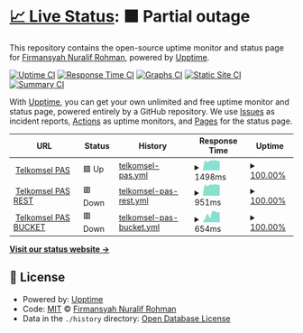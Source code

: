 # [📈 Live Status](https://mendoanjoe.github.io/watcher): <!--live status--> **🟧 Partial outage**

This repository contains the open-source uptime monitor and status page for [Firmansyah Nuralif Rohman](https://mendoanjoe.github.io/watcher), powered by [Upptime](https://github.com/upptime/upptime).

[![Uptime CI](https://github.com/mendoanjoe/watcher/workflows/Uptime%20CI/badge.svg)](https://github.com/mendoanjoe/watcher/actions?query=workflow%3A%22Uptime+CI%22)
[![Response Time CI](https://github.com/mendoanjoe/watcher/workflows/Response%20Time%20CI/badge.svg)](https://github.com/mendoanjoe/watcher/actions?query=workflow%3A%22Response+Time+CI%22)
[![Graphs CI](https://github.com/mendoanjoe/watcher/workflows/Graphs%20CI/badge.svg)](https://github.com/mendoanjoe/watcher/actions?query=workflow%3A%22Graphs+CI%22)
[![Static Site CI](https://github.com/mendoanjoe/watcher/workflows/Static%20Site%20CI/badge.svg)](https://github.com/mendoanjoe/watcher/actions?query=workflow%3A%22Static+Site+CI%22)
[![Summary CI](https://github.com/mendoanjoe/watcher/workflows/Summary%20CI/badge.svg)](https://github.com/mendoanjoe/watcher/actions?query=workflow%3A%22Summary+CI%22)

With [Upptime](https://upptime.js.org), you can get your own unlimited and free uptime monitor and status page, powered entirely by a GitHub repository. We use [Issues](https://github.com/mendoanjoe/watcher/issues) as incident reports, [Actions](https://github.com/mendoanjoe/watcher/actions) as uptime monitors, and [Pages](https://mendoanjoe.github.io/watcher) for the status page.

<!--start: status pages-->
<!-- This summary is generated by Upptime (https://github.com/upptime/upptime) -->
<!-- Do not edit this manually, your changes will be overwritten -->
<!-- prettier-ignore -->
| URL | Status | History | Response Time | Uptime |
| --- | ------ | ------- | ------------- | ------ |
| <img alt="" src="https://icons.duckduckgo.com/ip3/pastiadasolusi.com.ico" height="13"> [Telkomsel PAS](https://pastiadasolusi.com) | 🟩 Up | [telkomsel-pas.yml](https://github.com/mendoanjoe/watcher/commits/HEAD/history/telkomsel-pas.yml) | <details><summary><img alt="Response time graph" src="./graphs/telkomsel-pas/response-time-week.png" height="20"> 1498ms</summary><br><a href="https://mendoanjoe.github.io/watcher/history/telkomsel-pas"><img alt="Response time 1723" src="https://img.shields.io/endpoint?url=https%3A%2F%2Fraw.githubusercontent.com%2Fmendoanjoe%2Fwatcher%2FHEAD%2Fapi%2Ftelkomsel-pas%2Fresponse-time.json"></a><br><a href="https://mendoanjoe.github.io/watcher/history/telkomsel-pas"><img alt="24-hour response time 1491" src="https://img.shields.io/endpoint?url=https%3A%2F%2Fraw.githubusercontent.com%2Fmendoanjoe%2Fwatcher%2FHEAD%2Fapi%2Ftelkomsel-pas%2Fresponse-time-day.json"></a><br><a href="https://mendoanjoe.github.io/watcher/history/telkomsel-pas"><img alt="7-day response time 1498" src="https://img.shields.io/endpoint?url=https%3A%2F%2Fraw.githubusercontent.com%2Fmendoanjoe%2Fwatcher%2FHEAD%2Fapi%2Ftelkomsel-pas%2Fresponse-time-week.json"></a><br><a href="https://mendoanjoe.github.io/watcher/history/telkomsel-pas"><img alt="30-day response time 1380" src="https://img.shields.io/endpoint?url=https%3A%2F%2Fraw.githubusercontent.com%2Fmendoanjoe%2Fwatcher%2FHEAD%2Fapi%2Ftelkomsel-pas%2Fresponse-time-month.json"></a><br><a href="https://mendoanjoe.github.io/watcher/history/telkomsel-pas"><img alt="1-year response time 1723" src="https://img.shields.io/endpoint?url=https%3A%2F%2Fraw.githubusercontent.com%2Fmendoanjoe%2Fwatcher%2FHEAD%2Fapi%2Ftelkomsel-pas%2Fresponse-time-year.json"></a></details> | <details><summary><a href="https://mendoanjoe.github.io/watcher/history/telkomsel-pas">100.00%</a></summary><a href="https://mendoanjoe.github.io/watcher/history/telkomsel-pas"><img alt="All-time uptime 99.39%" src="https://img.shields.io/endpoint?url=https%3A%2F%2Fraw.githubusercontent.com%2Fmendoanjoe%2Fwatcher%2FHEAD%2Fapi%2Ftelkomsel-pas%2Fuptime.json"></a><br><a href="https://mendoanjoe.github.io/watcher/history/telkomsel-pas"><img alt="24-hour uptime 100.00%" src="https://img.shields.io/endpoint?url=https%3A%2F%2Fraw.githubusercontent.com%2Fmendoanjoe%2Fwatcher%2FHEAD%2Fapi%2Ftelkomsel-pas%2Fuptime-day.json"></a><br><a href="https://mendoanjoe.github.io/watcher/history/telkomsel-pas"><img alt="7-day uptime 100.00%" src="https://img.shields.io/endpoint?url=https%3A%2F%2Fraw.githubusercontent.com%2Fmendoanjoe%2Fwatcher%2FHEAD%2Fapi%2Ftelkomsel-pas%2Fuptime-week.json"></a><br><a href="https://mendoanjoe.github.io/watcher/history/telkomsel-pas"><img alt="30-day uptime 99.96%" src="https://img.shields.io/endpoint?url=https%3A%2F%2Fraw.githubusercontent.com%2Fmendoanjoe%2Fwatcher%2FHEAD%2Fapi%2Ftelkomsel-pas%2Fuptime-month.json"></a><br><a href="https://mendoanjoe.github.io/watcher/history/telkomsel-pas"><img alt="1-year uptime 99.39%" src="https://img.shields.io/endpoint?url=https%3A%2F%2Fraw.githubusercontent.com%2Fmendoanjoe%2Fwatcher%2FHEAD%2Fapi%2Ftelkomsel-pas%2Fuptime-year.json"></a></details>
| <img alt="" src="https://icons.duckduckgo.com/ip3/api.pastiadasolusi.com.ico" height="13"> [Telkomsel PAS REST](https://api.pastiadasolusi.com) | 🟥 Down | [telkomsel-pas-rest.yml](https://github.com/mendoanjoe/watcher/commits/HEAD/history/telkomsel-pas-rest.yml) | <details><summary><img alt="Response time graph" src="./graphs/telkomsel-pas-rest/response-time-week.png" height="20"> 951ms</summary><br><a href="https://mendoanjoe.github.io/watcher/history/telkomsel-pas-rest"><img alt="Response time 919" src="https://img.shields.io/endpoint?url=https%3A%2F%2Fraw.githubusercontent.com%2Fmendoanjoe%2Fwatcher%2FHEAD%2Fapi%2Ftelkomsel-pas-rest%2Fresponse-time.json"></a><br><a href="https://mendoanjoe.github.io/watcher/history/telkomsel-pas-rest"><img alt="24-hour response time 958" src="https://img.shields.io/endpoint?url=https%3A%2F%2Fraw.githubusercontent.com%2Fmendoanjoe%2Fwatcher%2FHEAD%2Fapi%2Ftelkomsel-pas-rest%2Fresponse-time-day.json"></a><br><a href="https://mendoanjoe.github.io/watcher/history/telkomsel-pas-rest"><img alt="7-day response time 951" src="https://img.shields.io/endpoint?url=https%3A%2F%2Fraw.githubusercontent.com%2Fmendoanjoe%2Fwatcher%2FHEAD%2Fapi%2Ftelkomsel-pas-rest%2Fresponse-time-week.json"></a><br><a href="https://mendoanjoe.github.io/watcher/history/telkomsel-pas-rest"><img alt="30-day response time 889" src="https://img.shields.io/endpoint?url=https%3A%2F%2Fraw.githubusercontent.com%2Fmendoanjoe%2Fwatcher%2FHEAD%2Fapi%2Ftelkomsel-pas-rest%2Fresponse-time-month.json"></a><br><a href="https://mendoanjoe.github.io/watcher/history/telkomsel-pas-rest"><img alt="1-year response time 919" src="https://img.shields.io/endpoint?url=https%3A%2F%2Fraw.githubusercontent.com%2Fmendoanjoe%2Fwatcher%2FHEAD%2Fapi%2Ftelkomsel-pas-rest%2Fresponse-time-year.json"></a></details> | <details><summary><a href="https://mendoanjoe.github.io/watcher/history/telkomsel-pas-rest">100.00%</a></summary><a href="https://mendoanjoe.github.io/watcher/history/telkomsel-pas-rest"><img alt="All-time uptime 99.00%" src="https://img.shields.io/endpoint?url=https%3A%2F%2Fraw.githubusercontent.com%2Fmendoanjoe%2Fwatcher%2FHEAD%2Fapi%2Ftelkomsel-pas-rest%2Fuptime.json"></a><br><a href="https://mendoanjoe.github.io/watcher/history/telkomsel-pas-rest"><img alt="24-hour uptime 100.00%" src="https://img.shields.io/endpoint?url=https%3A%2F%2Fraw.githubusercontent.com%2Fmendoanjoe%2Fwatcher%2FHEAD%2Fapi%2Ftelkomsel-pas-rest%2Fuptime-day.json"></a><br><a href="https://mendoanjoe.github.io/watcher/history/telkomsel-pas-rest"><img alt="7-day uptime 100.00%" src="https://img.shields.io/endpoint?url=https%3A%2F%2Fraw.githubusercontent.com%2Fmendoanjoe%2Fwatcher%2FHEAD%2Fapi%2Ftelkomsel-pas-rest%2Fuptime-week.json"></a><br><a href="https://mendoanjoe.github.io/watcher/history/telkomsel-pas-rest"><img alt="30-day uptime 100.00%" src="https://img.shields.io/endpoint?url=https%3A%2F%2Fraw.githubusercontent.com%2Fmendoanjoe%2Fwatcher%2FHEAD%2Fapi%2Ftelkomsel-pas-rest%2Fuptime-month.json"></a><br><a href="https://mendoanjoe.github.io/watcher/history/telkomsel-pas-rest"><img alt="1-year uptime 99.00%" src="https://img.shields.io/endpoint?url=https%3A%2F%2Fraw.githubusercontent.com%2Fmendoanjoe%2Fwatcher%2FHEAD%2Fapi%2Ftelkomsel-pas-rest%2Fuptime-year.json"></a></details>
| <img alt="" src="https://icons.duckduckgo.com/ip3/bucket.pastiadasolusi.com.ico" height="13"> [Telkomsel PAS BUCKET](https://bucket.pastiadasolusi.com) | 🟥 Down | [telkomsel-pas-bucket.yml](https://github.com/mendoanjoe/watcher/commits/HEAD/history/telkomsel-pas-bucket.yml) | <details><summary><img alt="Response time graph" src="./graphs/telkomsel-pas-bucket/response-time-week.png" height="20"> 654ms</summary><br><a href="https://mendoanjoe.github.io/watcher/history/telkomsel-pas-bucket"><img alt="Response time 607" src="https://img.shields.io/endpoint?url=https%3A%2F%2Fraw.githubusercontent.com%2Fmendoanjoe%2Fwatcher%2FHEAD%2Fapi%2Ftelkomsel-pas-bucket%2Fresponse-time.json"></a><br><a href="https://mendoanjoe.github.io/watcher/history/telkomsel-pas-bucket"><img alt="24-hour response time 779" src="https://img.shields.io/endpoint?url=https%3A%2F%2Fraw.githubusercontent.com%2Fmendoanjoe%2Fwatcher%2FHEAD%2Fapi%2Ftelkomsel-pas-bucket%2Fresponse-time-day.json"></a><br><a href="https://mendoanjoe.github.io/watcher/history/telkomsel-pas-bucket"><img alt="7-day response time 654" src="https://img.shields.io/endpoint?url=https%3A%2F%2Fraw.githubusercontent.com%2Fmendoanjoe%2Fwatcher%2FHEAD%2Fapi%2Ftelkomsel-pas-bucket%2Fresponse-time-week.json"></a><br><a href="https://mendoanjoe.github.io/watcher/history/telkomsel-pas-bucket"><img alt="30-day response time 650" src="https://img.shields.io/endpoint?url=https%3A%2F%2Fraw.githubusercontent.com%2Fmendoanjoe%2Fwatcher%2FHEAD%2Fapi%2Ftelkomsel-pas-bucket%2Fresponse-time-month.json"></a><br><a href="https://mendoanjoe.github.io/watcher/history/telkomsel-pas-bucket"><img alt="1-year response time 607" src="https://img.shields.io/endpoint?url=https%3A%2F%2Fraw.githubusercontent.com%2Fmendoanjoe%2Fwatcher%2FHEAD%2Fapi%2Ftelkomsel-pas-bucket%2Fresponse-time-year.json"></a></details> | <details><summary><a href="https://mendoanjoe.github.io/watcher/history/telkomsel-pas-bucket">100.00%</a></summary><a href="https://mendoanjoe.github.io/watcher/history/telkomsel-pas-bucket"><img alt="All-time uptime 99.37%" src="https://img.shields.io/endpoint?url=https%3A%2F%2Fraw.githubusercontent.com%2Fmendoanjoe%2Fwatcher%2FHEAD%2Fapi%2Ftelkomsel-pas-bucket%2Fuptime.json"></a><br><a href="https://mendoanjoe.github.io/watcher/history/telkomsel-pas-bucket"><img alt="24-hour uptime 100.00%" src="https://img.shields.io/endpoint?url=https%3A%2F%2Fraw.githubusercontent.com%2Fmendoanjoe%2Fwatcher%2FHEAD%2Fapi%2Ftelkomsel-pas-bucket%2Fuptime-day.json"></a><br><a href="https://mendoanjoe.github.io/watcher/history/telkomsel-pas-bucket"><img alt="7-day uptime 100.00%" src="https://img.shields.io/endpoint?url=https%3A%2F%2Fraw.githubusercontent.com%2Fmendoanjoe%2Fwatcher%2FHEAD%2Fapi%2Ftelkomsel-pas-bucket%2Fuptime-week.json"></a><br><a href="https://mendoanjoe.github.io/watcher/history/telkomsel-pas-bucket"><img alt="30-day uptime 100.00%" src="https://img.shields.io/endpoint?url=https%3A%2F%2Fraw.githubusercontent.com%2Fmendoanjoe%2Fwatcher%2FHEAD%2Fapi%2Ftelkomsel-pas-bucket%2Fuptime-month.json"></a><br><a href="https://mendoanjoe.github.io/watcher/history/telkomsel-pas-bucket"><img alt="1-year uptime 99.37%" src="https://img.shields.io/endpoint?url=https%3A%2F%2Fraw.githubusercontent.com%2Fmendoanjoe%2Fwatcher%2FHEAD%2Fapi%2Ftelkomsel-pas-bucket%2Fuptime-year.json"></a></details>

<!--end: status pages-->

[**Visit our status website →**](https://mendoanjoe.github.io/watcher)

## 📄 License

- Powered by: [Upptime](https://github.com/upptime/upptime)
- Code: [MIT](./LICENSE) © [Firmansyah Nuralif Rohman](https://mendoanjoe.github.io/watcher)
- Data in the `./history` directory: [Open Database License](https://opendatacommons.org/licenses/odbl/1-0/)
